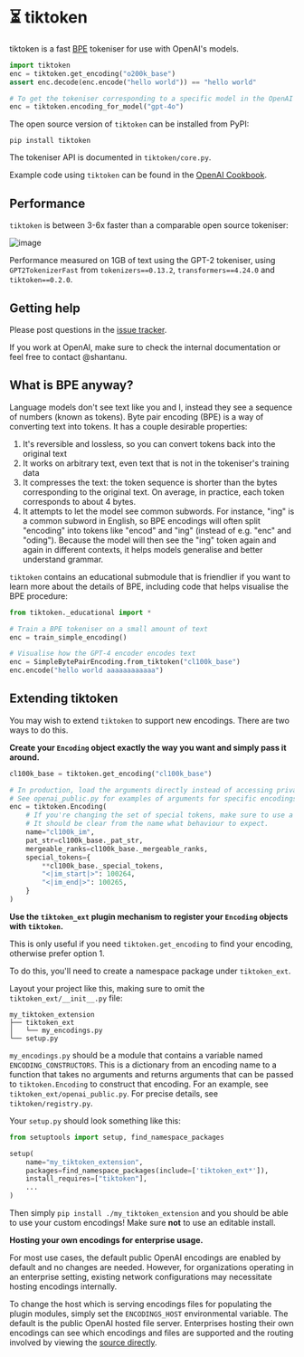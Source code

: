 # ⏳ tiktoken

tiktoken is a fast [BPE](https://en.wikipedia.org/wiki/Byte_pair_encoding) tokeniser for use with
OpenAI's models.

```python
import tiktoken
enc = tiktoken.get_encoding("o200k_base")
assert enc.decode(enc.encode("hello world")) == "hello world"

# To get the tokeniser corresponding to a specific model in the OpenAI API:
enc = tiktoken.encoding_for_model("gpt-4o")
```

The open source version of `tiktoken` can be installed from PyPI:
```
pip install tiktoken
```

The tokeniser API is documented in `tiktoken/core.py`.

Example code using `tiktoken` can be found in the
[OpenAI Cookbook](https://github.com/openai/openai-cookbook/blob/main/examples/How_to_count_tokens_with_tiktoken.ipynb).


## Performance

`tiktoken` is between 3-6x faster than a comparable open source tokeniser:

![image](https://raw.githubusercontent.com/openai/tiktoken/main/perf.svg)

Performance measured on 1GB of text using the GPT-2 tokeniser, using `GPT2TokenizerFast` from
`tokenizers==0.13.2`, `transformers==4.24.0` and `tiktoken==0.2.0`.


## Getting help

Please post questions in the [issue tracker](https://github.com/openai/tiktoken/issues).

If you work at OpenAI, make sure to check the internal documentation or feel free to contact
@shantanu.

## What is BPE anyway?

Language models don't see text like you and I, instead they see a sequence of numbers (known as tokens).
Byte pair encoding (BPE) is a way of converting text into tokens. It has a couple desirable
properties:
1) It's reversible and lossless, so you can convert tokens back into the original text
2) It works on arbitrary text, even text that is not in the tokeniser's training data
3) It compresses the text: the token sequence is shorter than the bytes corresponding to the
   original text. On average, in practice, each token corresponds to about 4 bytes.
4) It attempts to let the model see common subwords. For instance, "ing" is a common subword in
   English, so BPE encodings will often split "encoding" into tokens like "encod" and "ing"
   (instead of e.g. "enc" and "oding"). Because the model will then see the "ing" token again and
   again in different contexts, it helps models generalise and better understand grammar.

`tiktoken` contains an educational submodule that is friendlier if you want to learn more about
the details of BPE, including code that helps visualise the BPE procedure:
```python
from tiktoken._educational import *

# Train a BPE tokeniser on a small amount of text
enc = train_simple_encoding()

# Visualise how the GPT-4 encoder encodes text
enc = SimpleBytePairEncoding.from_tiktoken("cl100k_base")
enc.encode("hello world aaaaaaaaaaaa")
```


## Extending tiktoken

You may wish to extend `tiktoken` to support new encodings. There are two ways to do this.


**Create your `Encoding` object exactly the way you want and simply pass it around.**

```python
cl100k_base = tiktoken.get_encoding("cl100k_base")

# In production, load the arguments directly instead of accessing private attributes
# See openai_public.py for examples of arguments for specific encodings
enc = tiktoken.Encoding(
    # If you're changing the set of special tokens, make sure to use a different name
    # It should be clear from the name what behaviour to expect.
    name="cl100k_im",
    pat_str=cl100k_base._pat_str,
    mergeable_ranks=cl100k_base._mergeable_ranks,
    special_tokens={
        **cl100k_base._special_tokens,
        "<|im_start|>": 100264,
        "<|im_end|>": 100265,
    }
)
```

**Use the `tiktoken_ext` plugin mechanism to register your `Encoding` objects with `tiktoken`.**

This is only useful if you need `tiktoken.get_encoding` to find your encoding, otherwise prefer
option 1.

To do this, you'll need to create a namespace package under `tiktoken_ext`.

Layout your project like this, making sure to omit the `tiktoken_ext/__init__.py` file:
```
my_tiktoken_extension
├── tiktoken_ext
│   └── my_encodings.py
└── setup.py
```

`my_encodings.py` should be a module that contains a variable named `ENCODING_CONSTRUCTORS`.
This is a dictionary from an encoding name to a function that takes no arguments and returns
arguments that can be passed to `tiktoken.Encoding` to construct that encoding. For an example, see
`tiktoken_ext/openai_public.py`. For precise details, see `tiktoken/registry.py`.

Your `setup.py` should look something like this:
```python
from setuptools import setup, find_namespace_packages

setup(
    name="my_tiktoken_extension",
    packages=find_namespace_packages(include=['tiktoken_ext*']),
    install_requires=["tiktoken"],
    ...
)
```

Then simply `pip install ./my_tiktoken_extension` and you should be able to use your
custom encodings! Make sure **not** to use an editable install.

**Hosting your own encodings for enterprise usage.**

For most use cases, the default public OpenAI encodings are enabled by default and no changes are needed. However, for organizations operating in an enterprise setting, existing network configurations may necessitate hosting encodings internally.

To change the host which is serving encodings files for populating the plugin modules, simply set the `ENCODINGS_HOST` environmental variable. The default is the public OpenAI hosted file server. Enterprises hosting their own encodings can see which encodings and files are supported and the routing involved by viewing the [source directly](./tiktoken_ext/openai_public.py).
